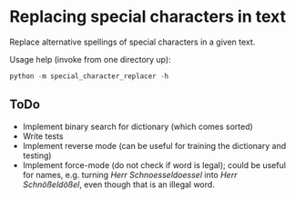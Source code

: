 # Replacing special characters in text

Replace alternative spellings of special characters in a given text.

Usage help (invoke from one directory up):

```python
python -m special_character_replacer -h
```

## ToDo

- Implement binary search for dictionary (which comes sorted)
- Write tests
- Implement reverse mode (can be useful for training the dictionary and testing)
- Implement force-mode (do not check if word is legal); could be useful for names,
    e.g. turning *Herr Schnoesseldoessel* into *Herr Schnößeldößel*, even though
    that is an illegal word.
